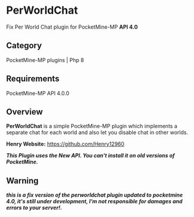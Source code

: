 # PerWorldChat

Fix Per World Chat plugin for PocketMine-MP **API 4.0**

## Category

PocketMine-MP plugins | Php 8

## Requirements

PocketMine-MP API 4.0.0

## Overview

**PerWorldChat** is a simple PocketMine-MP plugin which implements a separate chat for each world and also let you disable chat in other worlds.

**Henry Website:** https://github.com/Henry12960

***This Plugin uses the New API. You can't install it on old versions of PocketMine.***

## Warning

***this is a fix version of the perworldchat plugin updated to pocketmine 4.0, it's still under development, I'm not responsible for damages and errors to your server!.***
